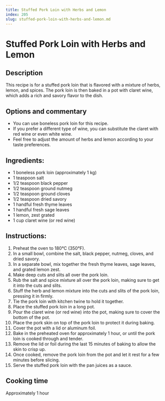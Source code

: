 ```yaml
---
title: Stuffed Pork Loin with Herbs and Lemon
index: 205
slug: stuffed-pork-loin-with-herbs-and-lemon.md
---
```


# Stuffed Pork Loin with Herbs and Lemon

## Description
This recipe is for a stuffed pork loin that is flavored with a mixture of herbs, lemon, and spices. The pork loin is then baked in a pot with claret wine, which adds a rich and savory flavor to the dish.

## Options and commentary
- You can use boneless pork loin for this recipe.
- If you prefer a different type of wine, you can substitute the claret with red wine or even white wine.
- Feel free to adjust the amount of herbs and lemon according to your taste preferences.

## Ingredients:
- 1 boneless pork loin (approximately 1 kg)
- 1 teaspoon salt
- 1/2 teaspoon black pepper
- 1/2 teaspoon ground nutmeg
- 1/2 teaspoon ground cloves
- 1/2 teaspoon dried savory
- 1 handful fresh thyme leaves
- 1 handful fresh sage leaves
- 1 lemon, zest grated
- 1 cup claret wine (or red wine)

## Instructions:
1. Preheat the oven to 180°C (350°F).
2. In a small bowl, combine the salt, black pepper, nutmeg, cloves, and dried savory.
3. In a separate bowl, mix together the fresh thyme leaves, sage leaves, and grated lemon zest.
4. Make deep cuts and slits all over the pork loin.
5. Rub the salt and spice mixture all over the pork loin, making sure to get it into the cuts and slits.
6. Stuff the herb and lemon mixture into the cuts and slits of the pork loin, pressing it in firmly.
7. Tie the pork loin with kitchen twine to hold it together.
8. Place the stuffed pork loin in a long pot.
9. Pour the claret wine (or red wine) into the pot, making sure to cover the bottom of the pot.
10. Place the pork skin on top of the pork loin to protect it during baking.
11. Cover the pot with a lid or aluminum foil.
12. Bake in the preheated oven for approximately 1 hour, or until the pork loin is cooked through and tender.
13. Remove the lid or foil during the last 15 minutes of baking to allow the skin to crisp up.
14. Once cooked, remove the pork loin from the pot and let it rest for a few minutes before slicing.
15. Serve the stuffed pork loin with the pan juices as a sauce.

## Cooking time
Approximately 1 hour